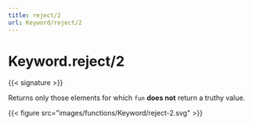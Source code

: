 ```yaml
---
title: reject/2
url: Keyword/reject/2
---
```


# Keyword.reject/2

{{< signature >}}

Returns only those elements for which `fun` **does not** return a truthy value.

{{< figure src="images/functions/Keyword/reject-2.svg" >}}

